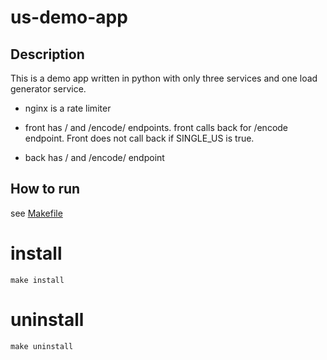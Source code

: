 # us-demo-app

## Description

This is a demo app written in python with only three services and one load generator service.

* nginx is a rate limiter

* front has / and /encode/<str> endpoints. front calls back for /encode endpoint. Front does not call back if SINGLE_US is true.

* back has / and /encode/<str> endpoint 


## How to run
see [Makefile](Makefile)

# install
```shell
make install
```

# uninstall
```
make uninstall
```